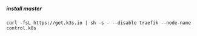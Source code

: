 
##### install master
```
curl -fsL https://get.k3s.io | sh -s - --disable traefik --node-name control.k8s
```
